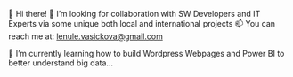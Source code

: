 👋 Hi there!
👀 I’m looking for collaboration with SW Developers and IT Experts via some unique both local and international projects
📫 You can reach me at: lenule.vasickova@gmail.com 

🌱 I’m currently learning how to build Wordpress Webpages and Power BI to better understand big data...
